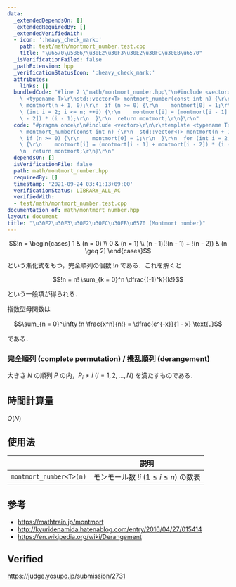 ```yaml
---
data:
  _extendedDependsOn: []
  _extendedRequiredBy: []
  _extendedVerifiedWith:
  - icon: ':heavy_check_mark:'
    path: test/math/montmort_number.test.cpp
    title: "\u6570\u5B66/\u30E2\u30F3\u30E2\u30FC\u30EB\u6570"
  _isVerificationFailed: false
  _pathExtension: hpp
  _verificationStatusIcon: ':heavy_check_mark:'
  attributes:
    links: []
  bundledCode: "#line 2 \"math/montmort_number.hpp\"\n#include <vector>\r\n\r\ntemplate\
    \ <typename T>\r\nstd::vector<T> montmort_number(const int n) {\r\n  std::vector<T>\
    \ montmort(n + 1, 0);\r\n  if (n >= 0) {\r\n    montmort[0] = 1;\r\n  }\r\n  for\
    \ (int i = 2; i <= n; ++i) {\r\n    montmort[i] = (montmort[i - 1] + montmort[i\
    \ - 2]) * (i - 1);\r\n  }\r\n  return montmort;\r\n}\r\n"
  code: "#pragma once\r\n#include <vector>\r\n\r\ntemplate <typename T>\r\nstd::vector<T>\
    \ montmort_number(const int n) {\r\n  std::vector<T> montmort(n + 1, 0);\r\n \
    \ if (n >= 0) {\r\n    montmort[0] = 1;\r\n  }\r\n  for (int i = 2; i <= n; ++i)\
    \ {\r\n    montmort[i] = (montmort[i - 1] + montmort[i - 2]) * (i - 1);\r\n  }\r\
    \n  return montmort;\r\n}\r\n"
  dependsOn: []
  isVerificationFile: false
  path: math/montmort_number.hpp
  requiredBy: []
  timestamp: '2021-09-24 03:41:13+09:00'
  verificationStatus: LIBRARY_ALL_AC
  verifiedWith:
  - test/math/montmort_number.test.cpp
documentation_of: math/montmort_number.hpp
layout: document
title: "\u30E2\u30F3\u30E2\u30FC\u30EB\u6570 (Montmort number)"
---
```


$$!n = \begin{cases} 1 & (n = 0) \\ 0 & (n = 1) \\ (n - 1)(!(n - 1) + !(n - 2)) & (n \geq 2) \end{cases}$$

という漸化式をもつ，完全順列の個数 $!n$ である．これを解くと

$$!n = n! \sum_{k = 0}^n \dfrac{(-1)^k}{k!}$$

という一般項が得られる．

指数型母関数は

$$\sum_{n = 0}^\infty !n \frac{x^n}{n!} = \dfrac{e^{-x}}{1 - x} \text{．}$$

である．


### 完全順列 (complete permutation) / 攪乱順列 (derangement)

大きさ $N$ の順列 $P$ の内，$P_i \neq i \ (i = 1, 2, \ldots, N)$ を満たすものである．


## 時間計算量

$O(N)$


## 使用法

||説明|
|:--:|:--:|
|`montmort_number<T>(n)`|モンモール数 $!i \ (1 \leq i \leq n)$ の数表|


## 参考

- https://mathtrain.jp/montmort
- http://kyuridenamida.hatenablog.com/entry/2016/04/27/015414
- https://en.wikipedia.org/wiki/Derangement


## Verified

https://judge.yosupo.jp/submission/2731
